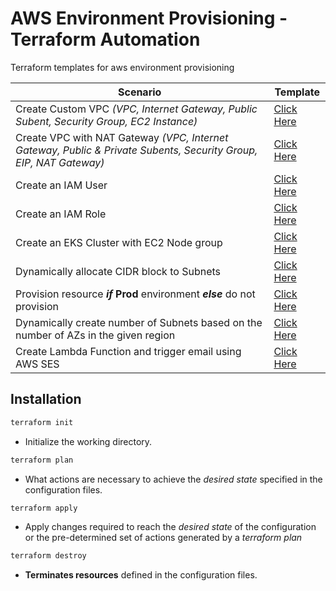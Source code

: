# AWS Environment Provisioning - Terraform Automation

Terraform templates for aws environment provisioning

Scenario | Template
-------- | --------
Create Custom VPC _(VPC, Internet Gateway, Public Subent, Security Group, EC2 Instance)_ | [Click Here](creating-custom-vpc)
Create VPC with NAT Gateway _(VPC, Internet Gateway, Public & Private Subents, Security Group, EIP, NAT Gateway)_ | [Click Here](vpc-with-nat)
Create an IAM User | [Click Here](iam-user)
Create an IAM Role | [Click Here](iam-role)
Create an EKS Cluster with EC2 Node group | [Click Here](eks-cluster)
Dynamically allocate CIDR block to Subnets | [Click Here](cidrsubnet-function)
Provision resource **_if_ Prod** environment **_else_** do not provision | [Click Here](conditional-operator)
Dynamically create number of Subnets based on the number of AZs in the given region | [Click Here](dynamic-azs)
Create Lambda Function and trigger email using AWS SES | [Click Here](create-lambda-function)


## Installation

```bash
terraform init
```
* Initialize the working directory.

```bash
terraform plan
```
* What actions are necessary to achieve the _desired state_ specified in the configuration files.

```bash
terraform apply
```
* Apply changes required to reach the _desired state_ of the configuration or the pre-determined set of actions generated by a *terraform plan*

```bash
terraform destroy
```
* **Terminates resources** defined in the configuration files.
